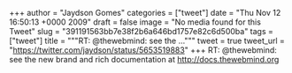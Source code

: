 
+++
author = "Jaydson Gomes"
categories = ["tweet"]
date = "Thu Nov 12 16:50:13 +0000 2009"
draft = false
image = "No media found for this Tweet"
slug = "391191563bb7e38f2b6a646bd1757e82c6d500ba"
tags = ["tweet"]
title = """RT: @thewebmind: see the ..."""
tweet = true
tweet_url = "https://twitter.com/jaydson/status/5653519883"
+++
RT: @thewebmind: see the new brand and rich documentation at http://docs.thewebmind.org
